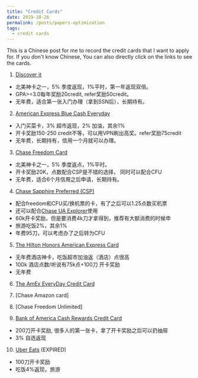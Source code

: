 ```yaml
---
title: "Credit Cards"
date: 2019-10-26
permalink: /posts/papers-optimization
tags:
  - credit cards
---
```


This is a Chinese post for me to record the credit cards that I want to apply for. If you don't know Chinese, You can also directly click on the links to see the cards.

1. [Discover it](http://refer.discover.com/s/li35490) <i class="fa fa-check-square"></i>
  * 北美神卡之一，5% 季度返现，1%平时，第一年返现双倍。
  * GPA>=3.0每年奖励20credit, refer奖励50credit。
  * 无年费，适合第一张入门办理（拿到SSN后），长期持有。
  
2. [American Express Blue Cash Everyday](http://refer.amex.us/WENJIL8qcT?XLINK=MYCP) <i class="fa fa-check-square"></i>
  * 入门买菜卡，3% 超市返现，2% 加油，其余1%
  * 开卡奖励150-250 credit不等，可以用VPN刷出高奖。refer奖励75credit
  * 无年费，长期持有，信用一个月就可以办理。
  
3. [Chase Freedom Card](https://www.uscreditcardguide.com/chase-freedom/)
  * 北美神卡之一，5% 季度返点，1%平时。
  * 开卡奖励20K，点数配合CSP是不错的选择， 同时可以配合CFU
  * 无年费，适合6个月信用之后申请，长期持有。

4. [Chase Sapphire Preferred (CSP)](https://www.uscreditcardguide.com/chase-sapphire-preferred/)
  * 配合freedom和CFU买/换机票的卡，有了之后可以1.25点数买机票
  * 还可以配合[Chase UA Explorer](https://www.uscreditcardguide.com/chase-united-mileageplus-explorer/)使用
  * 60k开卡奖励，但是要消费4k刀才拿得到，推荐有大额消费的时候申
  * 旅游吃饭2%，其余1%
  * 年费95刀，可以考虑办了之后转为CFU
  
5. [The Hilton Honors American Express Card](https://www.uscreditcardguide.com/amex-hilton/)
  * 无年费酒店神卡，吃饭超市加油返（酒店）点很高
  * 100k 酒店点数/听说有75k点+100刀 开卡奖励
  * 无年费

6. [The AmEx EveryDay Credit Card](https://www.uscreditcardguide.com/amex-everyday/)

7. [Chase Amazon card]

8. [Chase Freedom Unlimited]

9. [Bank of America Cash Rewards Credit Card](https://www.uscreditcardguide.com/boa-cash-rewards/)
  * 200刀开卡奖励, 很多人的第一张卡，拿了开卡奖励之后可以扔抽屉 
  * 3% 自选返现
  
10. [Uber Eats](https://www.uscreditcardguide.com/barclaycard-uber/) (EXPIRED)
  * 100刀开卡奖励
  * 吃饭4%返现，旅游

